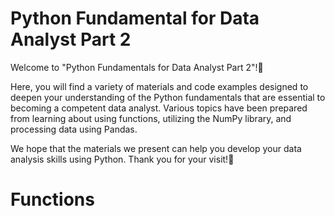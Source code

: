 # Python Fundamental for Data Analyst Part 2

Welcome to "Python Fundamentals for Data Analyst Part 2"!🐍

Here, you will find a variety of materials and code examples designed to deepen your understanding of the Python fundamentals that are essential to becoming a competent data analyst.
Various topics have been prepared from learning about using functions, utilizing the NumPy library, and processing data using Pandas.

We hope that the materials we present can help you develop your data analysis skills using Python. Thank you for your visit!🙌

# Functions
